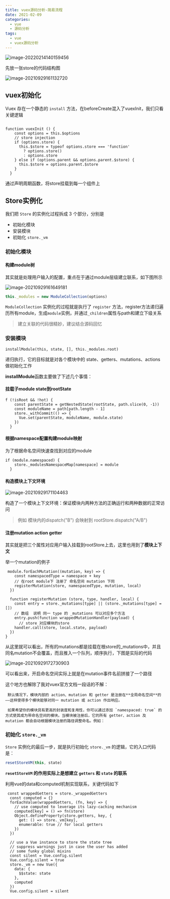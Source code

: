 ```yaml
---
title: vuex源码分析-简易流程
date: 2021-02-09
categories: 
  - vue
  - 源码分析
tags: 
  - vue
  - vuex源码分析
---
```


![image-20220214140159456](assets/vuex/image-20220214140159456.png)

先放一张store的代码结构图

![image-20210929161132720](assets/vuex/image-20210929161132720.png)

## vuex初始化

Vuex 存在一个静态的 `install` 方法，在beforeCreate混入了vuexInit，我们只看关键逻辑

````

function vuexInit () {
    const options = this.$options
    // store injection
    if (options.store) {
      this.$store = typeof options.store === 'function'
        ? options.store()
        : options.store
    } else if (options.parent && options.parent.$store) {
      this.$store = options.parent.$store
    }
  }
````

通过声明周期函数，将store挂载到每一个组件上

## Store实例化

我们把 `Store` 的实例化过程拆成 3 个部分，分别是

- 初始化模块
- 安装模块
- 初始化 `store._vm`

### 初始化模块

#### 构建module树

其实就是处理用户输入的配置，重点在于通过module层级建立联系，如下图所示

![image-20210929161649181](assets/vuex/image-20210929161649181.png)

````javascript
this._modules = new ModuleCollection(options)
````

`ModuleCollection` 实例化的过程就是执行了 `register` 方法，register方法递归遍历所有module，生成`module`实例，并通过`_children`属性与path和建立下级关系

> 建立关联的代码很精妙，建议结合源码回忆

### 安装模块

    installModule(this, state, [], this._modules.root)

递归执行，它的目标就是对各个模块中的 state、getters、mutations、actions 做初始化工作

**installModule**函数主要做了下述几个事情：

#### 挂载子module state到rootState

```
f (!isRoot && !hot) {
    const parentState = getNestedState(rootState, path.slice(0, -1))
    const moduleName = path[path.length - 1]
    store._withCommit(() => {
      Vue.set(parentState, moduleName, module.state)
    })
  }
```

#### 根据namespace配置构建module映射

为了根据命名空间快速查找到对应的module

```
if (module.namespaced) {
    store._modulesNamespaceMap[namespace] = module
  }
```

#### 构造模块上下文环境

![image-20210929171104463](assets/vuex/image-20210929171104463.png)

构造了一个模块上下文环境：保证模块内两种方法的正确运行和两种数据的正常访问

> 例如 模块内的dispatch("B") 会映射到 rootStore.dispatch("A/B")

#### 注册mutation action getter

其实就是把三个属性对应用户输入挂载到rootStore上去，这里也用到了**模块上下文**

举一个mutation的例子

```
 module.forEachMutation((mutation, key) => {
    const namespacedType = namespace + key
    // 在root module下 注册了 命名空间 mutation 下同
    registerMutation(store, namespacedType, mutation, local)
  })
  
  function registerMutation (store, type, handler, local) {
    const entry = store._mutations[type] || (store._mutations[type] = [])
    // 数组  说明 同一 type 的 _mutations 可以对应多个方法
    entry.push(function wrappedMutationHandler(payload) {
      // store 对应模块的store  
    handler.call(store, local.state, payload)
  })
}
```

从这里就可以看出，所有的mutations都是挂载在根store的_mutations中，并且同名mutation不会覆盖，而且推入一个队列，顺序执行，下图是实际的代码

![image-20210929172730903](assets/vuex/image-20210929172730903.png)

可以看出来，开启命名空间实际上就是在mutation事件名前拼接了一个路径

这个地方也解除了我对vuex官方文档一段话的不解：

```
 默认情况下，模块内部的 action、mutation 和 getter 是注册在**全局命名空间**的——这样使得多个模块能够对同一 mutation 或 action 作出响应。

 如果希望你的模块具有更高的封装度和复用性，你可以通过添加 `namespaced: true` 的方式使其成为带命名空间的模块。当模块被注册后，它的所有 getter、action 及 mutation 都会自动根据模块注册的路径调整命名。例如：
```

### 初始化 `store._vm`

`Store` 实例化的最后一步，就是执行初始化 `store._vm` 的逻辑，它的入口代码是：

```js
resetStoreVM(this, state)
```

**`resetStoreVM` 的作用实际上是想建立 `getters` 和 `state` 的联系**

利用vue的data和computed机制实现联系，关键代码如下

```
 const wrappedGetters = store._wrappedGetters
  const computed = {}
  forEachValue(wrappedGetters, (fn, key) => {
    // use computed to leverage its lazy-caching mechanism
    computed[key] = () => fn(store)
    Object.defineProperty(store.getters, key, {
      get: () => store._vm[key],
      enumerable: true // for local getters
    })
  })

  // use a Vue instance to store the state tree
  // suppress warnings just in case the user has added
  // some funky global mixins
  const silent = Vue.config.silent
  Vue.config.silent = true
  store._vm = new Vue({
    data: {
      $$state: state
    },
    computed
  })
  Vue.config.silent = silent
```
